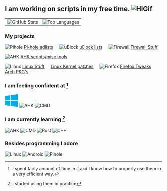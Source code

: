 ## I am working on scripts in my free time. <img alt="HiGif" height="32" src="https://raw.githubusercontent.com/iampavangandhi/iampavangandhi/master/gifs/Hi.gif">

<table>
<tr>
  <td align="center">
    <img 
      loading="lazy"
      src="https://github-readme-stats.vercel.app/api?username=Ven0m0&show_icons=true&hide_border=true&bg_color=0D1117&title_color=90CAF9&text_color=64B5F6&icon_color=CE93D8" 
      alt="GitHub Stats"
    />
  </td>
  <td align="center">
    <img 
      loading="lazy"
      src="https://github-readme-stats.vercel.app/api/top-langs/?username=Ven0m0&layout=compact&hide_border=true&bg_color=0D1117&title_color=90CAF9&text_color=64B5F6&icon_color=CE93D8" 
      alt="Top Languages"
    />
  </td>
</tr>
</table>

### My projects
<img height="30" loading="lazy" src="https://raw.githubusercontent.com/Ven0m0/Ven0m0/refs/heads/main/Images/Pihole.avif" alt="Pihole"> [Pi-hole adlists](https://github.com/Ven0m0/Pihole-Lists) &nbsp;&nbsp;&nbsp; <img loading="lazy" height="25" src="https://raw.githubusercontent.com/Ven0m0/Ven0m0/refs/heads/main/Images/uBlock-origin.avif" alt="uBlock"> [uBlock lists](https://github.com/Ven0m0/Ven0m0-Adblock) &nbsp;&nbsp;&nbsp; <img loading="lazy" height="25" src="https://raw.githubusercontent.com/Ven0m0/Ven0m0/refs/heads/main/Images/firewall.avif" alt="Firewall"> [Firewall Stuff](https://github.com/Ven0m0/Firewall)

<img loading="lazy" height="25" src="https://raw.githubusercontent.com/Ven0m0/Ven0m0/refs/heads/main/Images/autohotkey.avif" alt="AHK"> [AHK scripts/misc tools](https://github.com/Ven0m0/Scripts)

<img loading="lazy" height="25" src="https://raw.githubusercontent.com/Ven0m0/Ven0m0/refs/heads/main/Images/Linux.avif" alt="Linux"> [Linux Stuff](https://github.com/Ven0m0/Linux-OS) &nbsp;&nbsp;&nbsp; [Linux Kernel patches](https://github.com/Ven0m0/Linux-Kernel-Patches) &nbsp;&nbsp;&nbsp; <img loading="lazy" height="25" src="https://raw.githubusercontent.com/Ven0m0/Ven0m0/refs/heads/main/Images/firefox.avif" alt="Firefox"> [Firefox Tweaks](https://github.com/Ven0m0/Firefox-opt) &nbsp;&nbsp;&nbsp; [Arch PKG's](https://github.com/Ven0m0/PKG)

### I am feeling confident at [^1]
<a style="text-decoration:none" href="https://www.microsoft.com/en-us/windows/get-windows-10">
<img height="42" src="https://github.com/devicons/devicon/raw/master/icons/windows8/windows8-original.svg" alt="Windows10">
</a>
<a style="text-decoration:none" href="http://www.Autohotkey.com/">
    <img height="42" src="https://raw.githubusercontent.com/Ven0m0/Ven0m0/refs/heads/main/Images/autohotkey.avif" alt="AHK">
</a>
<a style="text-decoration:none" href="https://docs.microsoft.com/en-us/documentation/">
    <img height="42" src="https://upload.wikimedia.org/wikipedia/en/e/ef/Command_prompt_icon_%28windows%29.png" alt="CMD">
</a>

### I am currently learning [^2]
  <a style="text-decoration:none" href="http://www.Autohotkey.com/">
    <img height="42" src="https://raw.githubusercontent.com/Ven0m0/Ven0m0/refs/heads/main/Images/autohotkey.avif" alt="AHK">
</a>
  <a style="text-decoration:none" href="https://docs.microsoft.com/en-us/documentation">
    <img height="42" src="https://upload.wikimedia.org/wikipedia/en/e/ef/Command_prompt_icon_%28windows%29.png" alt="CMD">
</a>
  <a style="text-decoration:none" href="https://www.rust-lang.org">
      <img height="42" src="https://upload.wikimedia.org/wikipedia/commons/d/d5/Rust_programming_language_black_logo.svg" alt="Rust">
  <a style="text-decoration:none" href="https://en.wikipedia.org/wiki/C%2B%2B">
      <img height="42" src="https://upload.wikimedia.org/wikipedia/commons/1/18/ISO_C%2B%2B_Logo.svg" alt="C++">
</a>

### Besides programming I adore
<a href="https://www.linux.org/" style="text-decoration:none">
    <img height="42" src="https://upload.wikimedia.org/wikipedia/commons/thumb/3/35/Tux.svg/506px-Tux.svg.png" alt="Linux">
</a>
<a href="https://www.android.com/" style="text-decoration:none">
    <img height="42" src="https://upload.wikimedia.org/wikipedia/commons/thumb/d/d7/Android_robot.svg/511px-Android_robot.svg.png" alt="Android">
</a>
<a href="https://pi-hole.net//" style="text-decoration:none">
    <img height="42" src="https://raw.githubusercontent.com/Ven0m0/Ven0m0/refs/heads/main/Images/Pihole.avif" alt="Pihole">
</a>

[^1]: I spent fairly amount of time in it and I know how to properly use them in a very efficient way.
[^2]: I started using them in practice
[^3]: I use these helping software to create software.

<!-- START gadpp -->
